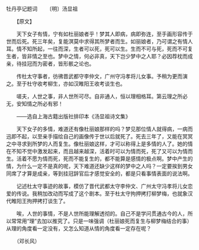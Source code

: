 牡丹亭记题词
　　〔明〕汤显祖

　　【原文】

　　天下女子有情，宁有如杜丽娘者乎！梦其人即病，病即弥连，至手画形容传于世而后死。死三年矣，复能溟莫中求得其所梦者而生。如丽娘者，乃可谓之有情人耳。情不知所起，一往而深，生者可以死，死可以生。生而不可与死，死而不可复生者，皆非情之至也。梦中之情，何必非真，天下岂少梦中之人耶？必因荐枕而成亲，待挂冠而为密者，皆形骸之论也。

　　传杜太守事者，彷彿晋武都守李仲文，广州守冯孝将儿女事。予稍为更而演之。至于杜守收考柳生，亦如汉睢阳王收考谈生也。

　　嗟夫，人世之事，非人世所可尽。自非通人，恒以理相格耳。第云理之所必无，安知情之所必有邪！

　　——选自上海古籍出版社排印本《汤显祖诗文集》　

　　天下女子的多情，难道还有像杜丽娘那样的吗？梦见那位情人就得病，一病而迅即不起，以至亲手描绘自己的画像传于世以后就死了。死去三年了，又能在冥冥之中寻求到所梦的人而复生。像杜丽娘这样，才可以称得上是多情的人了。她的情在不知不觉中激发起来，而且越来越深，活着时可以为情而死，死了又可以为情而生。活着不愿为情而死，死而不能复生的，都不能算是感情的极点啊。梦中产生的情，为什么一定不是真的呢，天下难道还缺少这样的梦中之人吗？一定要挨到男女同席了才算是成亲，等到挂冠辞官后才感觉安全的，都是只看事情表面的说法啊。

　　记述杜太守事迹的故事，模仿了晋代武都太守李仲文、广州太守冯孝将儿女恋爱的传说。我稍加改动而写成了这个剧本。至于杜太守拘押拷打柳梦梅，也就象汉代睢阳王拘押拷打谈生了。

　　唉，人世的事情，不是人世所能理解透彻的。自己不是学问贯通古今的人，所以常常用“理”去加以推究了。只是一味强调（杜丽娘死而复生与柳梦梅结合的事）从理的角度看一定没有，又怎么知道从情的角度看一定存在呢？

　　（邓长风） 



